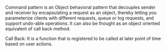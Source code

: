 Command pattern is an Object behavioral pattern that decouples sender and receiver by encapsulating a request as an object, thereby letting you parameterize clients with different requests, queue or log requests, and support undo-able operations. It can also be thought as an object oriented equivalent of call back method.

Call Back: It is a function that is registered to be called at later point of time based on user actions.
